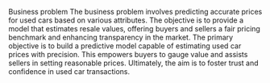 Business problem
The business problem involves predicting accurate prices for used cars based on various attributes. The objective is to provide a model that estimates resale values, offering buyers and sellers a fair pricing benchmark and enhancing transparency in the market. The primary objective is to build a predictive model capable of estimating used car prices with precision. This empowers buyers to gauge value and assists sellers in setting reasonable prices. Ultimately, the aim is to foster trust and confidence in used car transactions.

